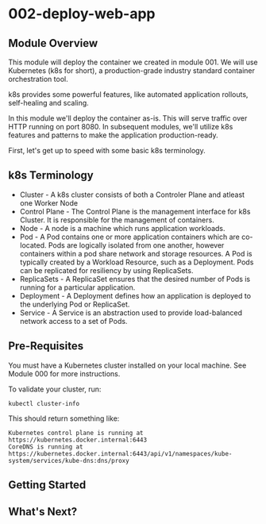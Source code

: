 # 002-deploy-web-app

## Module Overview
This module will deploy the container we created in module 001. We will use Kubernetes (k8s for short), a production-grade industry standard container orchestration tool. 

k8s provides some powerful features, like automated application rollouts, self-healing and scaling.

In this module we'll deploy the container as-is. This will serve traffic over HTTP running on port 8080. 
In subsequent modules, we'll utilize k8s features and patterns to make the application production-ready. 

First, let's get up to speed with some basic k8s terminology. 

## k8s Terminology

* Cluster - A k8s cluster consists of both a Controler Plane and atleast one Worker Node
* Control Plane - The Control Plane is the management interface for k8s Cluster. It is responsible for the management of containers. 
* Node - A node is a machine which runs application workloads. 
* Pod - A Pod contains one or more application containers which are co-located. Pods are logically isolated from one another, however containers within a pod share network and storage resources. A Pod is typically created by a Workload Resource, such as a Deployment. Pods can be replicated for resiliency by using ReplicaSets. 
* ReplicaSets - A ReplicaSet ensures that the desired number of Pods is running for a particular application. 
* Deployment - A Deployment defines how an application is deployed to the underlying Pod or ReplicaSet. 
* Service - A Service is an abstraction used to provide load-balanced network access to a set of Pods. 


## Pre-Requisites

You must have a Kubernetes cluster installed on your local machine. See Module 000 for more instructions.

To validate your cluster, run:

```
kubectl cluster-info
```

This should return something like:

```
Kubernetes control plane is running at https://kubernetes.docker.internal:6443
CoreDNS is running at https://kubernetes.docker.internal:6443/api/v1/namespaces/kube-system/services/kube-dns:dns/proxy
```

## Getting Started




## What's Next?
